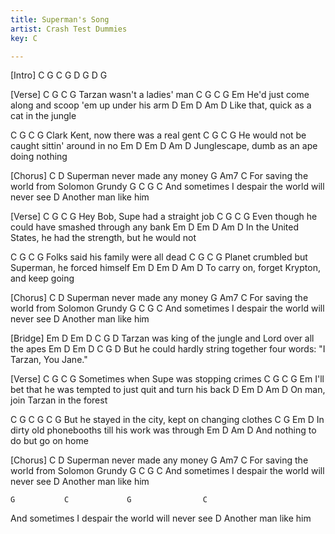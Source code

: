 ```yaml
---
title: Superman's Song
artist: Crash Test Dummies
key: C

---
```

[Intro]
C  G   C  G  D  G  D   G

[Verse]
C   G   C        G
 Tarzan wasn't a ladies' man
C          G              C            G         Em
 He'd just come along and scoop 'em up under his arm
     D     Em         D          Am      D
Like that, quick as a cat in the jungle

C      G         C           G
 Clark Kent, now there was a real gent
C         G             C        G
 He would not be caught sittin' around in no
Em     D     Em         D           Am       D
Junglescape, dumb as an ape doing nothing

[Chorus]
C               D
 Superman never made any money
    G          Am7        C
For saving the world from Solomon Grundy
    G           C             G                C
And   sometimes I despair the world will never see
        D
Another man like him

[Verse]
C    G    C          G
 Hey Bob, Supe had a straight job
C     G                    C                   G
 Even though he could have smashed through any bank
        Em    D       Em         D                Am         D
In the United States, he had the strength, but he would not

C      G        C           G
 Folks said his family were all dead
C       G            C            G
 Planet crumbled but Superman, he forced himself
   Em    D      Em      D             Am      D
To carry on, forget Krypton, and keep going

[Chorus]
C               D
 Superman never made any money
    G          Am7        C
For saving the world from Solomon Grundy
    G           C             G                C
And   sometimes I despair the world will never see
        D
Another man like him

[Bridge]
Em  D       Em          D          C                 G D
 Tarzan was king of the jungle and Lord over all the apes
Em   D        Em     D              C     G                      D
 But he could hardly string together four words: "I Tarzan, You  Jane."

[Verse]
C    G          C        G
 Sometimes when Supe was stopping crimes
C     G               C               G                 Em
 I'll bet that he was tempted to just quit and turn his back
   D    Em      D          Am     D
On man, join Tarzan in the forest

C    G  C             G     C        G
 But he stayed in the city,  kept on changing clothes
   C         G                    Em       D
In dirty old phonebooths till his work was through
    Em         D         Am        D
And nothing to do but go on home

[Chorus]
C               D
 Superman never made any money
    G          Am7        C
For saving the world from Solomon Grundy
    G           C             G                C
And   sometimes I despair the world will never see
        D
Another man like him

    G           C             G                C
And   sometimes I despair the world will never see
        D
Another man like him
